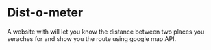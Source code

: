 # Dist-o-meter
A website with will let you know the distance between two places you seraches for and show you the route using google map API.
